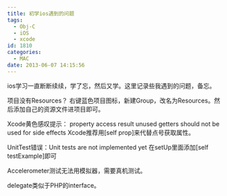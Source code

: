 ```yaml
---
title: 初学ios遇到的问题
tags:
  - Obj-C
  - iOS
  - xcode
id: 1810
categories:
  - MAC
date: 2013-06-07 14:15:56
---
```


ios学习一直断断续续，学了忘，然后又学。这里记录些我遇到的问题，备忘。

项目没有Resources？
右键蓝色项目图标，新建Group，改名为Resources。然后添加自己的资源文件进项目即可。

Xcode黄色感叹提示： property access result unused getters should not be used for side effects
Xcode推荐用[self prop]来代替点号获取属性。

UnitTest错误：Unit tests are not implemented yet
在setUp里面添加[self testExample]即可

Accelerometer测试无法用模拟器，需要真机测试。

delegate类似于PHP的interface。